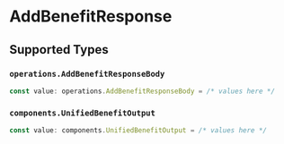 # AddBenefitResponse


## Supported Types

### `operations.AddBenefitResponseBody`

```typescript
const value: operations.AddBenefitResponseBody = /* values here */
```

### `components.UnifiedBenefitOutput`

```typescript
const value: components.UnifiedBenefitOutput = /* values here */
```

